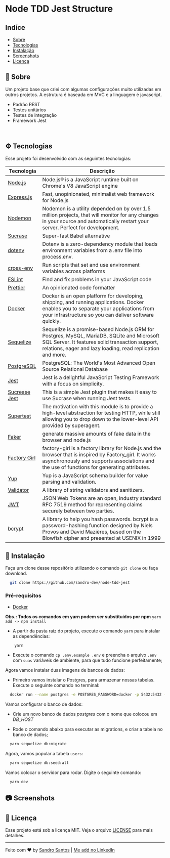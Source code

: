 # Node TDD Jest Structure

## Indíce

- [Sobre](#book-Sobre)
- [Tecnologias](#gear-Tecnologias)
- [Instalação](#wrench-Instalação)
- [Screenshots](#camera-Screenshots)
- [Licença](#memo-Licença)

## :book: Sobre

Um projeto base que criei com algumas configurações muito utilizadas em outros projetos. A estrutura é baseada em MVC e a linguagem é javascript.

- Padrão REST
- Testes unitários
- Testes de integração
- Framework Jest

<br />


## :gear: Tecnologias

Esse projeto foi desenvolvido com as seguintes tecnologias:


  | Tecnologia  |  Descrição  |
  | --- | --- |
  | [Node.js](https://nodejs.org/en/)  | Node.js® is a JavaScript runtime built on Chrome's V8 JavaScript engine |
  | [Express.js](https://expressjs.com/) | Fast, unopinionated, minimalist web framework for Node.js |
  | [Nodemon](https://nodemon.io/) | Nodemon is a utility depended on by over 1.5 million projects, that will monitor for any changes in your source and automatically restart your server. Perfect for development.  |
  | [Sucrase](https://sucrase.io/) | Super-fast Babel alternative |
  | [dotenv](https://www.npmjs.com/package/dotenv) | Dotenv is a zero-dependency module that loads environment variables from a .env file into process.env. |
  | [cross-env](https://www.npmjs.com/package/cross-env) | Run scripts that set and use environment variables across platforms |
  | [ESLint](https://eslint.org/) | Find and fix problems in your JavaScript code |
  | [Prettier](https://prettier.io/) | An opinionated code formatter |
  | [Docker](https://www.docker.com/) | Docker is an open platform for developing, shipping, and running applications. Docker enables you to separate your applications from your infrastructure so you can deliver software quickly. |
  | [Sequelize](https://sequelize.org/) | Sequelize is a promise-based Node.js ORM for Postgres, MySQL, MariaDB, SQLite and Microsoft SQL Server. It features solid transaction support, relations, eager and lazy loading, read replication and more. |
  | [PostgreSQL](https://www.postgresql.org/) | PostgreSQL: The World's Most Advanced Open Source Relational Database |
  | [Jest](https://jestjs.io/) | Jest is a delightful JavaScript Testing Framework with a focus on simplicity. |
  | [Sucrease Jest](https://www.npmjs.com/package/@sucrase/jest-plugin) | This is a simple Jest plugin that makes it easy to use Sucrase when running Jest tests. |
  | [Supertest](https://www.npmjs.com/package/supertest) | The motivation with this module is to provide a high-level abstraction for testing HTTP, while still allowing you to drop down to the lower-level API provided by superagent. |
  | [Faker](https://github.com/marak/Faker.js/) | generate massive amounts of fake data in the browser and node.js |
  | [Factory Girl](https://www.npmjs.com/package/factory-girl) | factory-girl is a factory library for Node.js and the browser that is inspired by Factory_girl. It works asynchronously and supports associations and the use of functions for generating attributes. |
  | [Yup](https://github.com/jquense/yup) | Yup is a JavaScript schema builder for value parsing and validation. |
  | [Validator](https://www.npmjs.com/package/validator) | A library of string validators and sanitizers. |
  | [JWT](https://jwt.io/) | JSON Web Tokens are an open, industry standard RFC 7519 method for representing claims securely between two parties. |
  | [bcrypt](https://www.npmjs.com/package/bcrypt) | A library to help you hash passwords. bcrypt is a password-hashing function designed by Niels Provos and David Mazières, based on the Blowfish cipher and presented at USENIX in 1999 |

## :wrench: Instalação

Faça um clone desse repositório utilizando o comando `git clone` ou faça download.

```bash
  git clone https://github.com/sandro-dev/node-tdd-jest
```

### Pré-requisitos

- [Docker](https://www.docker.com/)


**Obs.: Todos os comandos em yarn podem ser substituídos por npm**
`yarn add -> npm install`

- A partir da pasta raiz do projeto, execute o comando `yarn` para instalar as dependências:
```bash
    yarn
  ```

- Execute o comando `cp .env.example .env` e preencha o arquivo `.env` com `suas` variáveis de ambiente, para que tudo funcione perfeitamente;

Agora vamos instalar duas imagens de bancos de dados:

- Primeiro vamos instalar o Postgres, para armazenar nossas tabelas.
Execute o seguinte comando no terminal:

```bash
  docker run --name postgres -e POSTGRES_PASSWORD=docker -p 5432:5432 -d postgres
```

Vamos configurar o banco de dados:

- Crie um novo banco de dados *postgres* com o nome que colocou em *DB_HOST*

- Rode o comando abaixo para executar as migrations, e criar a tabela no banco de dados;

```bash
  yarn sequelize db:migrate
```

Agora, vamos popular a tabela `users`:

```bash
  yarn sequelize db:seed:all
```

Vamos colocar o servidor para rodar. Digite o seguinte comando:

```bash
  yarn dev
```

## :camera: Screenshots



## :memo: Licença

Esse projeto está sob a licença MIT. Veja o arquivo [LICENSE](LICENSE.md) para mais detalhes.

---

Feito com ♥ by [Sandro Santos](https://github.com/sandro-dev) | [Me add no LinkedIn](https://www.linkedin.com/in/sandrossantos/)

